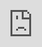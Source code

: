 ```yaml
---
layout: post
date:   2025-03-25
image: "/conflict_urbanism_sp2025/images/Fainaru/USGS_Rikers.png"
title:  "The Prisoner's Dilemma"
author: "Will Fainaru"
---
```


“A prison is a city that weighs heavily on the place where it is” -- Ruth Wilson Gilmore (Hale 08)


#### Introduction


This past semester, I worked with the Legal Aid Society and students from Bronx Law School as part of the Video Mitigation Unit, a team dedicated to contextualizing the lives of defendants on trial through documentary storytelling. Their goal is to humanize defendants by highlighting the structural circumstances that often precede incarceration.
Given my research on supportive housing and psychiatric care, I joined the team to help untangle the labyrinthine systems of mental health courts and housing. The client in question suffers from Borderline Personality Disorder, hallucinations, and severe anxiety. He was previously subjected to solitary confinement at Rikers Island and, after completing mental health court, failed to secure long-term care. Our team sought to unpack why his initial experience in the mental health diversion program (MD1) was unsuccessful and how he might receive better treatment moving forward.
  

#### Legal Aid Society 
(The following names are fictionalized for confidentiality)
“We were exposed to death at a very young age,” Mark recalls. Growing up in a subdivision in East New York attached to a funeral home, he and his friends lived in the shadow of mortality— especially during the crack epidemic of the 1980s. They helped each other with chores, maintaining each other’s front yards. When Mark was the new kid on the block, Lorenzo indoctrinated him into the neighborhood.

Mental health was never discussed; suffering was the norm. Anything else felt superfluous.
Despite the trauma, the kids forged a kind of kinship. They played Manhunt on a vacant landfill across the street—land that remains empty to this day. Lorenzo father, a local minister, walked them to church every week, sermonizing as they went. But even the church provoked Lorenzo’s paranoia. He claims he witnessed an exorcism as a child and avoided it ever since.
Disinvestment had gripped East New York since the 1970s, when predatory lenders targeted Black homeowners left behind in the wake of white flight. By the 1990s, the client was coming of age in what had become the most dangerous ZIP code in the country (Horn 25). The disinvestment and turmoil that plagued the neighborhood was palpable.Lorenzo had seen dead bodies on his doorstep. 
His first visible signs of mental illness emerged before his initial incarceration in 2003. By then, the tight-knit fabric of his childhood block had unraveled. His mother and sister moved to Ozone Park, closer to Jamaica Hospital, where his sister Raquel worked and tried to get Joel into mental health treatment. During this time, East New York was suffering from the same cyclical economic turnover that had characteized the 90s, only in reverse. The neighborhood was being inundated with investment from outside investors, catalyzed by the neighborhood’s rezoning. 

<img src="/conflict_urbanism_sp2025/images/Fainaru/Subdivision.png" alt="supportive housing gif" width="500"/>

Family subdivision in East New York (2025)



Family members moved away in search of better employment opportunities and more stable housing.Lorenzo's childhood home was repossessed and transferred through a gauntlet of LLCs. The neighborhood changed, but for longtime residents, the so-called "resurgence" following the 2016 rezoning felt hollow. Vacant lots, stalled construction, and absentee landlords painted a picture of speculative warfare, not revitalization.
Lorenzo returned to this fractured environment after his release. His housing situation remained precarious—he bounced between couches, a former partner's apartment, and a transitional housing facility in Long Island City. Through a public defender, he entered a mental health court program and was connected to a behavioral health provider. Though he found the program beneficial, it offered neither housing nor long-term care. He found himself on the outside looking into the city’s Continuum of Care, which presupposes that housing should be the first step towards rehabilitation. Apparently Housing First comes with a caveat for former inmates.


#### Barriers to Supportive Housing

Supportive housing is intended to function at the nexus of housing and mental health care. Yet in practice, the connection between the two is often fragile—especially in neighborhoods like East New York, where decades of disinvestment have eroded the basic infrastructure needed to support either domain.
For many residents, mental health treatment does not begin until incarceration. Places like Rikers Island—now one of the largest psychiatric providers in the country—have become de facto sites of mental health care.Mental health impinges on incarceration, with treatment inextricably linked to the carceral system. After release, people are often discharged back into the same neighborhoods and structural inequities that precipitated their decline—areas with few clinics, overstretched providers, limited pharmacy access, and chronic housing instability. In East New York, this cycle is particularly visible. The lack of structural mental health care has created a void that law enforcement and the carceral system fills the void. In the absence of adequate treatment,  people struggling with mental illness are predisposed to drug addiction and engaging in criminal activity.


Lorenzo was discharged after overstaying the time limit and later rejected from supportive housing. Like many applicants, he was unable to prove chronic street homelessness—particularly difficult for those who couch-surf, as Joel did. His rejection was likely compounded by his criminal record and the broad discretion granted to housing providers, many of whom avoid tenants perceived as high-risk.

The 2010e application process is highly selective, and research has shown that providers often engage in “creaming”—selecting applicants who appear less costly or easier to manage. Although Local Law 3 now requires New York City’s Human Resources Administration to release supportive housing application data (as of 2023), the dataset remains limited and opaque. Using this data, I created the following visualizations to highlight systemic barriers and provide a foundation for future monitoring as more detailed, annual data becomes available.

<div class="iframe-container" style="margin: 0; padding: 0; width: 100%; height: auto;">
  <iframe src="https://willfainaru21.github.io/ConflictUrbanismFinal/sankey_diagramSH.html" style="width: 100%; height: 500px; border: none;"></iframe>
</div>


Local Law 3 also mandates that providers disclose the reasons for denying applicants. However, these justifications are often subjective and inconsistently recorded. Applicants are frequently rejected due to minor technicalities, incomplete documentation, or misinterpretations of eligibility criteria—particularly the vague and inconsistently applied definition of “chronically street homeless.”

<div class="iframe-column" style="position:relative;width:100%;height:80vh;">
  <iframe src="https://willfainaru21.github.io/ConflictUrbanismFinal/tree_diagramSH2.html" style="position:absolute;top:0;left:0;width:100%;height:100%;" frameborder="0"></iframe>
</div>


Despite being designed to foster stability and recovery, supportive housing often excludes people with criminal records. For instance, programs like NYC 15/15 disqualify applicants who were incarcerated for more than 90 days. Even those who do secure placements may find themselves warehoused in environments misaligned with their recovery needs, increasing the risk of recidivism. The pathway from incarceration to supportive housing is far less direct than the one available to individuals exiting a DHS-contracted shelter.

The following map illusrates how few supportive housing facilities within the New York State's Office of Mental Health facilites actually accepted applicants directly from correctional facilities. 

![supportive housing gif](/conflict_urbanism_sp2025/images/Fainaru/supportive_housing_combined.gif)



#### Continuity of Care using Machine Learning

Supportive housing is highly contingent on where it is located, as many facilities vary significantly across their retention rates, capacity constraints, and quality of services. The Office of Mental Health has organized Assertive Community Treatment Teams (ACT) to help clients navigate from institutions to supportive housing, through the Continuum of Care. But unfortunately, not all clients – particularly clients with criminal records – have access to these treatment teams. 
The following map displays the location of the Office of Mental Health’s supportive housing facilities and its ACT teams listed in its mental health directory. I have joined these locations with performance metrics as provided by the Office of Mental Health. For supportive housing, this includes retention rates, discharge patterns and Median Lengths of Stay. For Assertive Community Treatment teams, there is a variable indicating Assisted Outpatient Treatment (AOT). This is what Joel completed as part of mental health court in accordance with Kendra’s Law, a law that mandated convicts with mental health diagnosis complete intensive treatment programs. 

It is difficult to compare across supportive housing facilities as they vary significantly by location, populations they serve, financing sources, and performance. This makes it difficult to study continuity of care in regards to supportive housing. This is where I used K-Means Clustering to reclassify the OMH supportive housing facilities according to their performance metrics. This allowed be to delineate three clusters: High continuity, moderate continuity, and low continuity based on variables like “discharges per bed” and median lengths of stay. By visualizing how these performance metrics vary across space, I could identify patterns that emerged between supportive housing and the mental health providers. It appears that ACT teams in close proximity to supportive housing sites in East Harlem and the South Bronx were more effective at transitioning patients to permanent supportive housing. 

#KMeans Clustering (N=3)

<img src="/conflict_urbanism_sp2025/images/Fainaru/KMeansCluster.png" style="width: 75%; margin-bottom: 20px;" alt="K-Means Cluster">

This map illustrates the spatial distribution of supportive housing facilities, highlighting variation across key indicators such as median length of stay, number of beds, and KMeans cluster scores—used here to assess relative program continuity. Also shown are the locations of Assertive Community Treatment (ACT) teams, mobile mental health clinics that assist clients transitioning from psychiatric institutions into supportive housing.



<iframe src="https://willfainaru21.github.io/ConflictUrbanismFinal/supportive_housingmap.html" style="position:absolute;top:0;left:0;width:100%;height:100%;" frameborder="0"></iframe>





#### Mental Health Care Disparities

Deterioration and disinvestment in the housing market often reverberate through the mental health care system. Housing insecurity amplifies psychological distress, while untreated mental illness can further destabilize housing—creating a self-reinforcing cycle of vulnerability. Bieler et al. describe housing and mental health care as interconnected elements within urban assemblages: interdependent constellations where precarity flows between systems (Bieler 2019). In this framework, instability in one domain—whether housing or health—can quickly spill into the other.

<div class="iframe-column" style="position:relative;width:100%; max-height: 800px; overflow: hidden;">
  <iframe src="https://willfainaru21.github.io/ConflictUrbanismFinal/bivariate_layer_control_map.html" style="position:absolute;top:0;left:0;width:100%;height:100%;" frameborder="0"></iframe>
</div>

The following map explores the distribution of pharmacies across the city, with a particular focus on East New York—a neighborhood long recognized for its lack of infrastructure, adequate housing, and, notably, pharmacies. For individuals like Lorenzo, this gap in access can be devastating. He was off his prescribed medication at the time of his most recent arrest and has openly shared his struggles with substance abuse, an issue that has been prevalent in East New York since the 1990s. This map juxtaposes the geography of over-the-counter and prescription medication access with the street-level presence of controlled substances, unpackin the structural inequities that spur criminal actiity.

<div class="iframe-column">
  <iframe src="https://willfainaru21.github.io/ConflictUrbanismFinal/CrimeandPharmacy_with_Boundary (2).html" style="position:absolute;top:0;left:0;width:100%;height:100%;" frameborder="0"></iframe>
</div>





Research by Lim et al., using SPARCS data provided by the New York State Department of Health, shows that gentrification and displacement are associated with increased psychiatric hospitalizations across New York City (Lim 17).
Building on their work, I used the same SPARCS dataset to examine the financial burden of psychiatric care across neighborhoods. I queried 1,000 records of psychiatric discharges from hospitals in the New York City metro area, focusing on how much patients paid out of pocket compared to what their insurance covered.
Jamaica Hospital, where Lorenzo briefly received treatment, had one of the highest out-of-pocket ratios citywide. This indicates that patients there—many of whom are likely uninsured or underinsured—bear a disproportionately high share of psychiatric costs.

<img src="/conflict_urbanism_sp2025/images/Fainaru/JamaicaHospital.png" 
     style="height: auto; max-height: 800px; width: auto; display: block; margin-left: auto; margin-right: auto;" 
     alt="Jamaica Hospital">



To examine the spatial dimension of this disparity, I overlaid hospital locations with demographic and housing data from the American Community Survey at the Neighborhood Tabulation Area (NTA) level. Key indicators included insurance coverage, housing cost burden, and access to care. This approach aims to visualize how neighborhood-level precarity not only shapes the financial burden of psychiatric treatment but also influences where individuals are most likely to seek—or forego—care.

By mapping hospitals alongside these indicators, I sought to better understand how systemic and structural disparities in health and housing manifest as unequal access to mental health services.

<div class="iframe-container" style="width:100%; max-width:100%; height:80vh; margin: 2em 0; border: 2px solid #ccc; border-radius: 8px; overflow: hidden;">
  <iframe 
    src="https://willfainaru21.github.io/ConflictUrbanismFinal/full_map_with_single_choropleth_toggle.html" 
    style="width:100%; height:100%; border:none;" 
    loading="lazy">
  </iframe>
</div>



#### Conclusion

In Root Shock, Mindy Thompson Fullilove argues that urban renewal and displacement become “hardwired in place,” leaving behind a lasting imprint on the physical and emotional fabric of neighborhoods. In the case of the client, this void—shaped by decades of disinvestment—manifested in his psychological unraveling and eventual entanglement with the carceral system. His story illustrates the deep, often invisible, connections between mental health, place, and the built environment.
Displacement and disinvestment do more than fragment neighborhoods—they disrupt the continuity of care and sever the social threads that bind communities together. They unravel what Baumann et. al calls the “life-space network”: the routines, relationships, and places that sustain a sense of stability and identity. When these networks collapse, people with mental illness often find themselves tethered not to community, but to institutions—prisons, hospitals, or shelters—that serve as inadequate substitutes for care.

Citations:

Bieler, Patrick, and Martina Klausner. "Niching in cities under pressure. Tracing the reconfiguration of community psychiatric care and the housing market in Berlin." Geoforum 101 (2019): 202-211.

Fullilove, Mindy Thompson. Root shock: How tearing up city neighborhoods hurts America, and what we can do about it. New Village Press, 2016.

HALE, CHARLES R., ed. Engaging Contradictions: Theory, Politics, and Methods of Activist Scholarship. 1st ed. University of California Press, 2008. http://www.jstor.org/stable/10.1525/j.ctt1pncnt.

Horn, Stacy. The Killing Fields of East New York: The First Subprime Mortgage Scandal, a White-Collar Crime Spree, and the Collapse of an American Neighborhood. New York: Gillian Flynn Books, an imprint of Zando, 2025.


Lim, Sungwoo, Pui Ying Chan, Sarah Walters, Gretchen Culp, Mary Huynh, and L. Hannah Gould. "Impact of residential displacement on healthcare access and mental health among original residents of gentrifying neighborhoods in New York City." PloS one 12, no. 12 (2017): e0190139.

Watnik, Ilissa L. "A constitutional analysis of Kendra's law: New York's solution for treatment of the chronically mentally ill." University of Pennsylvania Law Review 149, no. 4 (2001): 1181-1228.

Whitford, Emma. “‘A Lot of False Hope’: City Data Show Ongoing Barriers to Supportive Housing.” City Limits, September 20, 2023. https://citylimits.org/a-lot-of-false-hope-city-data-show-ongoing-barriers-to-supportive-housing/.

### Data Sources:

- New York State Office of Mental Health (Supportive Housing Performance Metrics 2023)  
- New York State Office of Mental Health (Assertive Community Treatment Data) 2023  
- New York State Department of Health Statewide Planning and Research Division (SPARCS) 2023  
- NYPD Incident Level Data 2024  
- Open Street Map Open API  
- American Community Survey (Economic and Housing Data) 2022  
- NYC Human Resources Administration (HRA) Application data for fiscal year June 2022–July 2023 (Client's application cycle)  
- NYC Department of Finance: Properties in Tax Lien (2017–2021)





